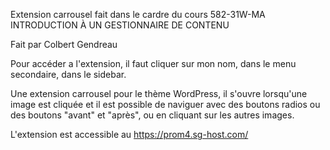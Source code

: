 Extension carrousel fait dans le cardre du cours 582-31W-MA INTRODUCTION À UN GESTIONNAIRE DE CONTENU

Fait par Colbert Gendreau

Pour accéder a l'extension, il faut cliquer sur mon nom, dans le menu secondaire, dans le sidebar.

Une extension carrousel pour le thème WordPress, il s'ouvre lorsqu'une image est cliquée 
et il est possible de naviguer avec des boutons radios ou des boutons "avant" et "après", ou en cliquant sur les autres images.

L'extension est accessible au https://prom4.sg-host.com/
